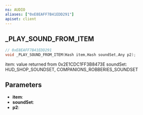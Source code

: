 ```yaml
---
ns: AUDIO
aliases: ["0xE8EAFF7B41EDD291"]
apiset: client
---
```

## _PLAY_SOUND_FROM_ITEM

```c
// 0xE8EAFF7B41EDD291
void _PLAY_SOUND_FROM_ITEM(Hash item,Hash soundSet,Any p2);
```

item: value returned from 0x2E1CDC1FF3B8473E
soundSet: HUD_SHOP_SOUNDSET, COMPANIONS_ROBBERIES_SOUNDSET

## Parameters
* **item**:
* **soundSet**:
* **p2**:



